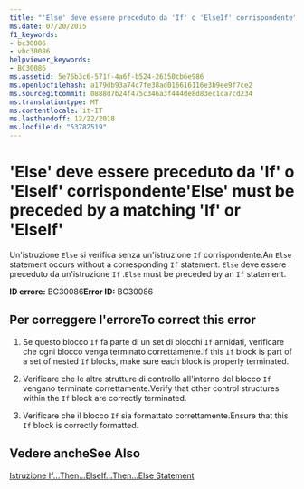 ```yaml
---
title: "'Else' deve essere preceduto da 'If' o 'ElseIf' corrispondente"
ms.date: 07/20/2015
f1_keywords:
- bc30086
- vbc30086
helpviewer_keywords:
- BC30086
ms.assetid: 5e76b3c6-571f-4a6f-b524-26150cb6e986
ms.openlocfilehash: a179db93a74c7fe38ad016616116e3b9ee9f7ce2
ms.sourcegitcommit: 0888d7b24f475c346a3f444de8d83ec1ca7cd234
ms.translationtype: MT
ms.contentlocale: it-IT
ms.lasthandoff: 12/22/2018
ms.locfileid: "53782519"
---
```

# <a name="else-must-be-preceded-by-a-matching-if-or-elseif"></a><span data-ttu-id="14f63-102">'Else' deve essere preceduto da 'If' o 'ElseIf' corrispondente</span><span class="sxs-lookup"><span data-stu-id="14f63-102">'Else' must be preceded by a matching 'If' or 'ElseIf'</span></span>
<span data-ttu-id="14f63-103">Un'istruzione `Else` si verifica senza un'istruzione `If` corrispondente.</span><span class="sxs-lookup"><span data-stu-id="14f63-103">An `Else` statement occurs without a corresponding `If` statement.</span></span> <span data-ttu-id="14f63-104">`Else` deve essere preceduto da un'istruzione `If` .</span><span class="sxs-lookup"><span data-stu-id="14f63-104">`Else` must be preceded by an `If` statement.</span></span>  
  
 <span data-ttu-id="14f63-105">**ID errore:** BC30086</span><span class="sxs-lookup"><span data-stu-id="14f63-105">**Error ID:** BC30086</span></span>  
  
## <a name="to-correct-this-error"></a><span data-ttu-id="14f63-106">Per correggere l'errore</span><span class="sxs-lookup"><span data-stu-id="14f63-106">To correct this error</span></span>  
  
1.  <span data-ttu-id="14f63-107">Se questo blocco `If` fa parte di un set di blocchi `If` annidati, verificare che ogni blocco venga terminato correttamente.</span><span class="sxs-lookup"><span data-stu-id="14f63-107">If this `If` block is part of a set of nested `If` blocks, make sure each block is properly terminated.</span></span>  
  
2.  <span data-ttu-id="14f63-108">Verificare che le altre strutture di controllo all'interno del blocco `If` vengano terminate correttamente.</span><span class="sxs-lookup"><span data-stu-id="14f63-108">Verify that other control structures within the `If` block are correctly terminated.</span></span>  
  
3.  <span data-ttu-id="14f63-109">Verificare che il blocco `If` sia formattato correttamente.</span><span class="sxs-lookup"><span data-stu-id="14f63-109">Ensure that this `If` block is correctly formatted.</span></span>  
  
## <a name="see-also"></a><span data-ttu-id="14f63-110">Vedere anche</span><span class="sxs-lookup"><span data-stu-id="14f63-110">See Also</span></span>  
 [<span data-ttu-id="14f63-111">Istruzione If...Then...Else</span><span class="sxs-lookup"><span data-stu-id="14f63-111">If...Then...Else Statement</span></span>](../../visual-basic/language-reference/statements/if-then-else-statement.md)
